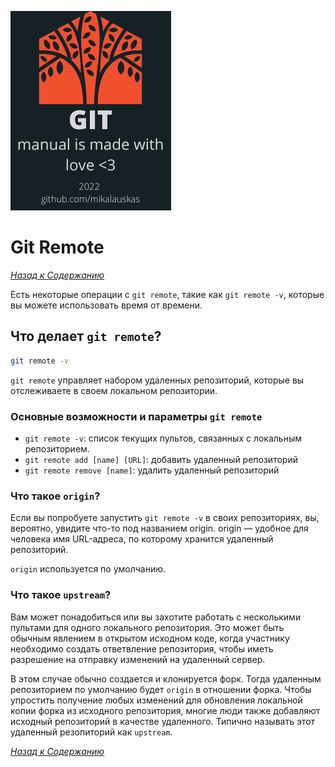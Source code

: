 <!-- STATIC HEADER -->
[![logo](resources/logo.png)](../README.md)

<!-- STATIC HEADER -->
# Git Remote
*[Назад к Содержанию](../README.md#инструкция-по-работе-с-git)*

Есть некоторые операции с `git remote`, такие как `git remote -v`, которые вы можете использовать время от времени.

## Что делает `git remote`?

```sh
git remote -v
```

`git remote` управляет набором удаленных репозиторий, которые вы отслеживаете в своем локальном репозитории.

### Основные возможности и параметры `git remote`

- `git remote -v`: список текущих пультов, связанных с локальным репозиторием.
- `git remote add [name] [URL]`: добавить удаленный репозиторий
- `git remote remove [name]`: удалить удаленный репозиторий

### Что такое `origin`?

Если вы попробуете запустить `git remote -v` в своих репозиториях, вы, вероятно, увидите что-то под названием origin. origin — удобное для человека имя URL-адреса, по которому хранится удаленный репозиторий.

`origin` используется по умолчанию.

### Что такое `upstream`?

Вам может понадобиться или вы захотите работать с несколькими пультами для одного локального репозитория. Это может быть обычным явлением в открытом исходном коде, когда участнику необходимо создать ответвление репозитория, чтобы иметь разрешение на отправку изменений на удаленный сервер.

В этом случае обычно создается и клонируется форк. Тогда удаленным репозиторием по умолчанию будет `origin` в отношении форка. Чтобы упростить получение любых изменений для обновления локальной копии форка из исходного репозитория, многие люди также добавляют исходный репозиторий в качестве удаленного. Типично называть этот удаленный резопиторий как `upstream`.

*[Назад к Содержанию](../README.md#инструкция-по-работе-с-git)*